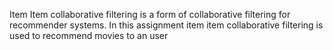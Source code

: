 Item Item collaborative filtering is a form of collaborative filtering for recommender systems. In this assignment item item collaborative filtering is used to recommend movies to an user
